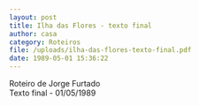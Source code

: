 ```yaml
---
layout: post
title: Ilha das Flores - texto final
author: casa
category: Roteiros
file: /uploads/ilha-das-flores-texto-final.pdf
date: 1989-05-01 15:36:22
---
```

Roteiro de Jorge Furtado\
Texto final - 01/05/1989
